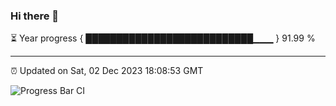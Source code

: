 ### Hi there 👋

⏳ Year progress { ███████████████████████████▁▁▁ } 91.99 %

---

⏰ Updated on Sat, 02 Dec 2023 18:08:53 GMT

![Progress Bar CI](https://github.com/Shyam-Makwana/GitHub-Actions-Demo/workflows/Progress%20Bar%20CI/badge.svg)
